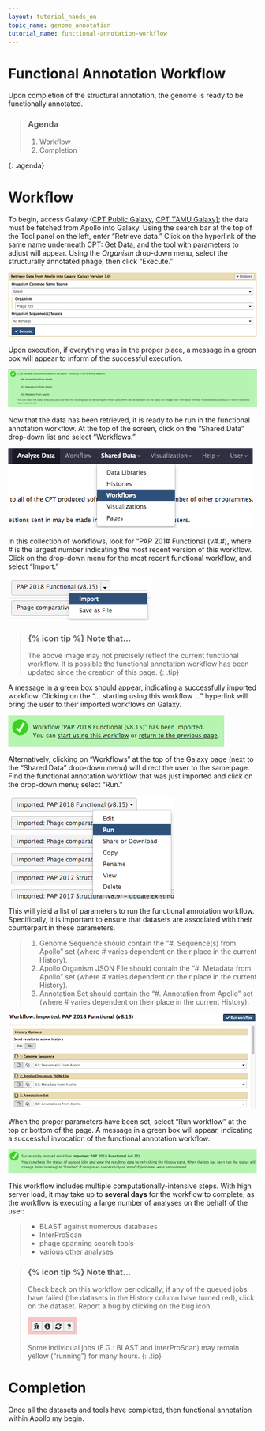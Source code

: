 ```yaml
---
layout: tutorial_hands_on
topic_name: genome_annotation
tutorial_name: functional-annotation-workflow
---
```


# Functional Annotation Workflow

Upon completion of the structural annotation, the genome is ready to be functionally annotated.

> ### Agenda
>
> 1. Workflow
> 2. Completion
>
{: .agenda}

# Workflow

To begin, access Galaxy ([CPT Public Galaxy](https://cpt.tamu.edu/galaxy-pub), [CPT TAMU Galaxy](https://cpt.tamu.edu/galaxy/)]; the data  must be fetched from Apollo into Galaxy. Using the search bar at the top of the Tool panel on the left, enter “Retrieve data.” Click on the hyperlink of the same name underneath CPT: Get Data, and the tool with parameters to adjust will appear. Using the *Organism* drop-down menu, select the structurally annotated phage, then click “Execute.”

![](../../images/functional-annotation-workflow-screenshots/1_retrieve_data_tool.png)

Upon execution, if everything was in the proper place, a message in a green box will appear to inform of the successful execution.

![](../../images/functional-annotation-workflow-screenshots/2_retrieve_data_success_message.png)

Now that the data has been retrieved, it is ready to be run in the functional annotation workflow. At the top of the screen, click on the “Shared Data” drop-down list and select “Workflows.”

![](../../images/functional-annotation-workflow-screenshots/3_shared_data_workflow.png)

In this collection of workflows, look for “PAP 201# Functional (v#.#), where # is the largest number indicating the most recent version of this workflow. Click on the drop-down menu for the most recent functional workflow, and select “Import.”

![](../../images/functional-annotation-workflow-screenshots/4_import_functional_workflow.png)

> ### {% icon tip %} Note that…
> The above image may not precisely reflect the current functional workflow. It is possible the functional annotation workflow has been updated since the creation of this page.
{: .tip}

A message in a green box should appear, indicating a successfully imported workflow. Clicking on the “… starting using this workflow …” hyperlink will bring the user to their imported workflows on Galaxy.

![](../../images/functional-annotation-workflow-screenshots/5_import_functional_workflow_success.png)

Alternatively, clicking on “Workflows” at the top of the Galaxy page (next to the “Shared Data” drop-down menu) will direct the user to the same page. Find the functional annotation workflow that was just imported and click on the drop-down menu; select “Run.”

![](../../images/functional-annotation-workflow-screenshots/6_imported_workflows_run.png)

This will yield a list of parameters to run the functional annotation workflow. Specifically, it is important to ensure that datasets are associated with their counterpart in these parameters.
> 1. Genome Sequence should contain the “#. Sequence(s) from Apollo” set (where # varies dependent on their place in the current History).
> 2. Apollo Organism JSON File should contain the “#. Metadata from Apollo” set (where # varies dependent on their place in the current History).
> 3. Annotation Set should contain the “#. Annotation from Apollo” set (where # varies dependent on their place in the current History).

![](../../images/functional-annotation-workflow-screenshots/7_workflow_parameters.png)

When the proper parameters have been set, select “Run workflow” at the top or bottom of the page. A message in a green box will appear, indicating a successful invocation of the functional annotation workflow.

![](../../images/functional-annotation-workflow-screenshots/8_successful_workflow_execution.png)

This workflow includes multiple computationally-intensive steps. With high server load, it may take up to **several days** for the workflow to complete, as the workflow is executing a large number of analyses on the behalf of the user:

> * BLAST against numerous databases
> * InterProScan
> * phage spanning search tools
> * various other analyses

> ### {% icon tip %} Note that…
> Check back on this workflow periodically; if any of the queued jobs have failed (the datasets in the History column have turned red), click on the dataset. Report a bug by clicking on the bug icon.
>
>![](../../images/functional-annotation-workflow-screenshots/9_report_bug.png)
>
> Some individual jobs (E.G.: BLAST and InterProScan) may remain yellow (“running”) for many hours.
{: .tip}

# Completion

Once all the datasets and tools have completed, then functional annotation within Apollo my begin.

<!-- LINK ANNOTATION INFORMATIONAL UPON COMPLETION. -->
